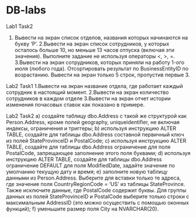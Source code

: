 # DB-labs

Lab1 Task2
1. Вывести на экран список отделов, названия которых начинаются на букву ‘P’.
2.Вывести на экран список сотрудников, у которых осталось больше 10, но меньше 13 часов отпуска (включая эти значения). Выполните задание не используя операторы <, >, =.
3.Вывести на экран сотрудников, которых приняли на работу 1-ого июля (любого года). Отсортировать результат по BusinessEntityID по возрастанию. Вывести на экран только 5 строк, пропустив первые 3.

Lab2 Task1
1.Вывести на экран название отдела, где работает каждый сотрудник в настоящий момент.
2.Вывести на экран количество сотрудников в каждом отделе
3.Вывести на экран отчет истории изменения почасовых ставок как показано в примере.

Lab2 Task2
a) создайте таблицу dbo.Address с такой же структурой как Person.Address, кроме полей geography, uniqueidentifier, не включая индексы, ограничения и триггеры;
b) используя инструкцию ALTER TABLE, создайте для таблицы dbo.Address составной первичный ключ из полей StateProvinceID и PostalCode;
c) используя инструкцию ALTER TABLE, создайте для таблицы dbo.Address ограничение для поля PostalCode, запрещающее заполнение этого поля буквами;
d) используя инструкцию ALTER TABLE, создайте для таблицы dbo.Address ограничение DEFAULT для поля ModifiedDate, задайте значение по умолчанию текущую дату и время;
e) заполните новую таблицу данными из Person.Address. Выберите для вставки только те адреса, где значение поля CountryRegionCode = ‘US’ из таблицы StateProvince. Также исключите данные, где PostalCode содержит буквы. Для группы данных из полей StateProvinceID и PostalCode выберите только строки с максимальным AddressID (это можно осуществить с помощью оконных функций);
f) уменьшите размер поля City на NVARCHAR(20).
